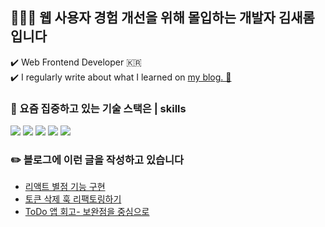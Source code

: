 ## 👩🏻‍💻  웹 사용자 경험 개선을 위해 몰입하는 개발자 김새롬입니다 
 ✔️ Web Frontend Developer 🇰🇷 <br />
 ✔️ I regularly write about what I learned on [my blog. 👀](https://velog.io/@sagesrkim)


### 📌 요즘 집중하고 있는 기술 스택은 | skills 
<p>
 <img src="https://img.shields.io/badge/typescript-255dbb?style=for-the-badge&logo=firebase&logoColor=white">
 <img src="https://img.shields.io/badge/react-Aedffb?style=for-the-badge&logo=react&logoColor=black">
 <img src="https://img.shields.io/badge/javascript-Deba54?style=for-the-badge&logo=javascript&logoColor=black">
 <img src="https://img.shields.io/badge/html5-D02a03?style=for-the-badge&logo=html5&logoColor=white"> 
  <img src="https://img.shields.io/badge/css-0f1350?style=for-the-badge&logo=css3&logoColor=white"> 
</p>


### ✏️ 블로그에 이런 글을 작성하고 있습니다
* [리액트 별점 기능 구현](https://velog.io/@sagesrkim/next.js-%EB%B3%84%EC%A0%90-%EA%B8%B0%EB%8A%A5-%EA%B5%AC%ED%98%84)
* [토큰 삭제 훅 리팩토링하기](https://velog.io/@sagesrkim/Next.js-%EC%B9%B4%EC%B9%B4%EC%98%A4-%EB%A1%9C%EA%B7%B8%EC%9D%B8-%EA%B5%AC%ED%98%84%ED%95%98%EA%B8%B0-w-spring-3-%ED%86%A0%ED%81%B0-%EC%82%AD%EC%A0%9C-%ED%9B%85-%EB%A6%AC%ED%8C%A9%ED%86%A0%EB%A7%81%ED%95%98%EA%B8%B0)
* [ToDo 앱 회고- 보완점을 중심으로](https://blog.naver.com/saltypicnic/223001278273) <br />

